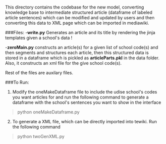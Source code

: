 This directory contains the codebase for the new model, converting knowledge base to intermediate structured article (dataframe of labeled article sentences) which can be modified and updated by users and then converting this data to XML page which can be imported in mediawiki.

###Files:
-**write.py**
	Generates an article and its title by rendering the jinja templates given a school's data !

-**zeroMain.py** 
	constructs an article(s) for a given list of school code(s) and then segments and structures each article, then this structured data is stored in a dataframe which is pickled as **articleParts.pkl** in the data folder. Also, it constructs an xml file for the give school code(s).

Rest of the files are auxilary files.

###To Run:
1. Modify the oneMakeDataframe file to include the udise school's codes you want articles for and run the following command to generate a dataframe with the school's sentences you want to show in the interface
>python oneMakeDataframe.py

2. To generate a XML file, which can be directly imported into tewiki. Run the following command
>python twoGenXML.py
